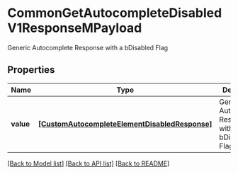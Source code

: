 # CommonGetAutocompleteDisabledV1ResponseMPayload

Generic Autocomplete Response with a bDisabled Flag

## Properties
Name | Type | Description | Notes
------------ | ------------- | ------------- | -------------
**value** | [**[CustomAutocompleteElementDisabledResponse]**](CustomAutocompleteElementDisabledResponse.md) | Generic Autocomplete Response with a bDisabled Flag | 

[[Back to Model list]](../README.md#documentation-for-models) [[Back to API list]](../README.md#documentation-for-api-endpoints) [[Back to README]](../README.md)


